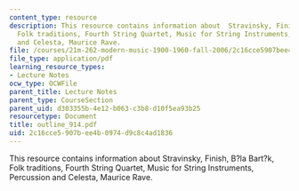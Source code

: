 ```yaml
---
content_type: resource
description: This resource contains information about  Stravinsky, Finish, B?la Bart?k,
  Folk traditions, Fourth String Quartet, Music for String Instruments, Percussion
  and Celesta, Maurice Rave.
file: /courses/21m-262-modern-music-1900-1960-fall-2006/2c16cce5907bee4b0974d9c8c4ad1836_outline_914.pdf
file_type: application/pdf
learning_resource_types:
- Lecture Notes
ocw_type: OCWFile
parent_title: Lecture Notes
parent_type: CourseSection
parent_uid: d303355b-4e12-b063-c3b8-d10f5ea93b25
resourcetype: Document
title: outline_914.pdf
uid: 2c16cce5-907b-ee4b-0974-d9c8c4ad1836
---
```

This resource contains information about  Stravinsky, Finish, B?la Bart?k, Folk traditions, Fourth String Quartet, Music for String Instruments, Percussion and Celesta, Maurice Rave.

